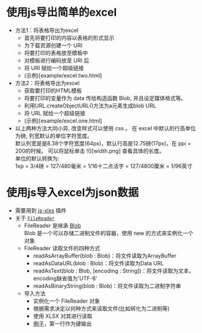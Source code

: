 # 使用js导出简单的excel
- 方法1：将表格导出为excel
    + 首先将要打印的内容以表格的形式显示
    + 为下载资源创建一个 URI  
    + 将要打印的表格放至模板中
    + 对模板进行编码放至 URI 后
    + 将 URI 赋给一个超级链接
    + (示例)[example/excel.two.html]
- 方法2：将表格导出为excel
    + 获取要打印的HTML模板
    + 将要打印的变量作为 data 传给构造函数 Blob, 并且设定媒体格式等。
    + 利用URL.createObjectURL()方法为a元素生成blob URL
    + 将 URL 赋给一个超级链接
    + (示例)[example/excel.one.html]
- 以上两种方法大同小异, 改变样式可以使用 css 。 在 excel 中默认的行高单位为磅, 列宽默认的单位字符宽度。  
默认列宽是是8.38个字符宽度(64px)，默认行高是12.75磅(17px)，在 ppi = 200的时候。 可以将鼠标单击 !()[width.png] 查看具体的长度。  
单位的默认转换为:   
1xp = 3/4磅 = 127/480毫米 = 1/16十二点活字 = 127/4800厘米 = 1/96英寸 


# 使用js导入excel为json数据
- 需要用到 [js-xlxs](https://github.com/SheetJS/js-xlsx) 插件 
- 关于 [`FileReader`](https://www.javascripture.com/FileReader)
    + FileReader 是继承 [Blob](https://www.javascripture.com/Blob)  
        Blob 是一个可以存储二进制文件的容器，使用 new 的方式来实例化一个对象
    + FileReader 读取文件的四种方式
        * readAsArrayBuffer(blob : Blob)：将文件读取为ArrayBuffer
        * readAsDataURL(blob : Blob)：将文件读取为Data URL
        * readAsText(blob : Blob, [encoding : String])：将文件读取为文本，encoding缺省值为'UTF-8'
        * readAsBinaryString(blob : Blob)：将文件读取为二进制字符串
    + 导入方法
        * 实例化一个 FileReader 对象
        * 根据需求决定以何种方式来读取文件(比如转化为二进制等)
        * 使用 XLSX 对其进行读取
        * [例子](example/excel.import.html)，第一行作为键输出
            
